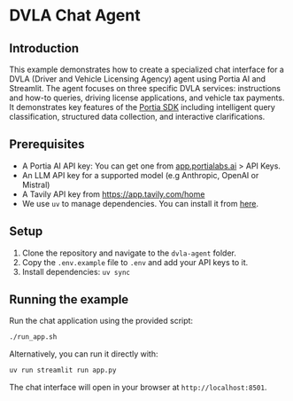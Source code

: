 # DVLA Chat Agent

## Introduction

This example demonstrates how to create a specialized chat interface for a DVLA (Driver and Vehicle Licensing Agency) agent using Portia AI and Streamlit. The agent focuses on three specific DVLA services: instructions and how-to queries, driving license applications, and vehicle tax payments. It demonstrates key features of the [Portia SDK](https://github.com/portiaAI/portia-sdk-python) including intelligent query classification, structured data collection, and interactive clarifications.

## Prerequisites

- A Portia AI API key: You can get one from [app.portialabs.ai](https://app.portialabs.ai) > API Keys.
- An LLM API key for a supported model (e.g Anthropic, OpenAI or Mistral)
- A Tavily API key from https://app.tavily.com/home
- We use `uv` to manage dependencies. You can install it from [here](https://docs.astral.sh/uv/getting-started/installation/).

## Setup

1. Clone the repository and navigate to the `dvla-agent` folder.
2. Copy the `.env.example` file to `.env` and add your API keys to it.
3. Install dependencies: `uv sync`

## Running the example

Run the chat application using the provided script:

```bash
./run_app.sh
```

Alternatively, you can run it directly with:
```bash
uv run streamlit run app.py
```

The chat interface will open in your browser at `http://localhost:8501`.

